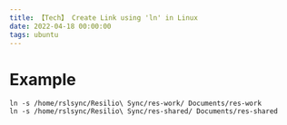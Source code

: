 ```yaml
---
title: 【Tech】 Create Link using 'ln' in Linux
date: 2022-04-18 00:00:00
tags: ubuntu
---
```


# Example

    ln -s /home/rslsync/Resilio\ Sync/res-work/ Documents/res-work
    ln -s /home/rslsync/Resilio\ Sync/res-shared/ Documents/res-shared
